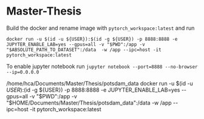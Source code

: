 # Master-Thesis

Build the docker and rename image with `pytorch_workspace:latest` and run 

`docker run -u $(id -u ${USER}):$(id -g ${USER}) -p 8888:8888 -e JUPYTER_ENABLE_LAB=yes --gpus=all -v "$PWD":/app -v "$ABSOLUTE_PATH_TO_DATASET":/data  -w /app --ipc=host -it pytorch_workspace:latest`

To enable jupyter notebook run `jupyter notebook --port=8888 --no-browser --ip=0.0.0.0`

/home/hca/Documents/Master/Thesis/potsdam_data
docker run -u $(id -u ${USER}):$(id -g ${USER}) -p 8888:8888 -e JUPYTER_ENABLE_LAB=yes --gpus=all -v "$PWD":/app -v "$HOME/Documents/Master/Thesis/potsdam_data":/data  -w /app --ipc=host -it pytorch_workspace:latest
